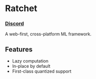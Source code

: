 # Ratchet

### [Discord](https://discord.gg/XFe33KQTG4)

A web-first, cross-platform ML framework.

## Features
- Lazy computation
- In-place by default
- First-class quantized support
